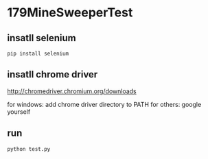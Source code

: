 # 179MineSweeperTest

## insatll selenium

`pip install selenium`

## insatll chrome driver

http://chromedriver.chromium.org/downloads

for windows:
add chrome driver directory to PATH
for others:
google yourself

## run

`python test.py`
